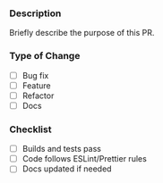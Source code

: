 ### Description
Briefly describe the purpose of this PR.

### Type of Change
- [ ] Bug fix
- [ ] Feature
- [ ] Refactor
- [ ] Docs

### Checklist
- [ ] Builds and tests pass
- [ ] Code follows ESLint/Prettier rules
- [ ] Docs updated if needed
